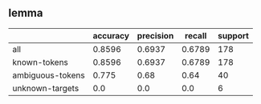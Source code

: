 
## lemma

|                  | accuracy | precision | recall | support |
|------------------|----------|-----------|--------|---------|
| all              | 0.8596   | 0.6937    | 0.6789 | 178     |
| known-tokens     | 0.8596   | 0.6937    | 0.6789 | 178     |
| ambiguous-tokens | 0.775    | 0.68      | 0.64   | 40      |
| unknown-targets  | 0.0      | 0.0       | 0.0    | 6       |


